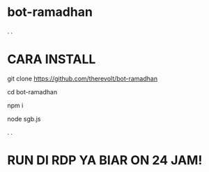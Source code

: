 # bot-ramadhan
.
.
# CARA INSTALL

git clone https://github.com/therevolt/bot-ramadhan

cd bot-ramadhan

npm i

node sgb.js

.
.
# RUN DI RDP YA BIAR ON 24 JAM!

